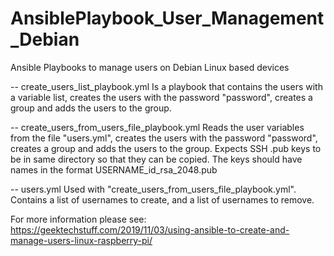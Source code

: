 # AnsiblePlaybook_User_Management_Debian
Ansible Playbooks to manage users on Debian Linux based devices

-- create_users_list_playbook.yml
Is a playbook that contains the users with a variable list, creates the users with the password "password", creates a group and adds the users to the group.

-- create_users_from_users_file_playbook.yml
Reads the user variables from the file "users.yml", creates the users with the password "password", creates a group and adds the users to the group. Expects SSH .pub keys to be in same directory so that they can be copied. The keys should have names in the format USERNAME_id_rsa_2048.pub

--  users.yml
Used with "create_users_from_users_file_playbook.yml". Contains a list of usernames to create, and a list of usernames to remove.

For more information please see: https://geektechstuff.com/2019/11/03/using-ansible-to-create-and-manage-users-linux-raspberry-pi/

